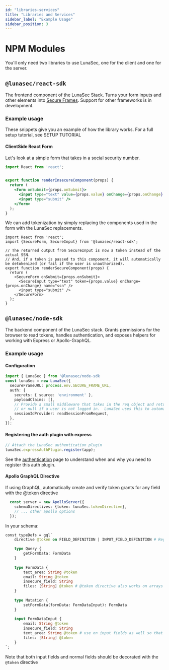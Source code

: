 ```yaml
---
id: "libraries-services"
title: "Libraries and Services"
sidebar_label: "Example Usage"
sidebar_position: 3
---
```


# NPM Modules
You'll only need two libraries to use LunaSec, one for the client and one for the server. 

## `@lunasec/react-sdk`
The frontend component of the LunaSec Stack.  Turns your form inputs and other elements into [Secure Frames](./features.md#secure-frame). Support for other frameworks is in development.

### Example usage
These snippets give you an example of how the library works.  For a full setup tutorial, see SETUP TUTORIAL

#### ClientSide React Form
Let's look at a simple form that takes in a social security number.
```jsx title="normal-form.tsx"
import React from 'react';


export function renderInsecureComponent(props) {
  return (
    <form onSubmit={props.onSubmit}>
      <input type="text" value={props.value} onChange={props.onChange} name="ssn" />
      <input type="submit" />
    </form>
  );
}
```

We can add tokenization by simply replacing the components used in the form with the LunaSec replacements.
```tsx title="secure-form.tsx"
import React from 'react';
import {SecureForm, SecureInput} from '@lunasec/react-sdk';

// The returned output from SecureInput is now a token instead of the actual SSN.
// And, if a token is passed to this component, it will automatically be detokenized (or fail if the user is unauthorized).
export function renderSecureComponent(props) {
  return (
    <SecureForm onSubmit={props.onSubmit}>
      <SecureInput type="text" token={props.value} onChange={props.onChange} name="ssn" />
      <input type="submit" />
    </SecureForm>
  );
}
```

## `@lunasec/node-sdk`
The backend component of the LunaSec stack.  Grants permissions for the browser to read tokens, handles authentication,
and exposes helpers for working with Express or Apollo-GraphQL.  

### Example usage

#### Configuration
```typescript
import { LunaSec } from '@lunasec/node-sdk
const lunaSec = new LunaSec({
  secureFrameURL: process.env.SECURE_FRAME_URL,
  auth: {
    secrets: { source: 'environment' },
    payloadClaims: [],
    // Provide a small middleware that takes in the req object and returns a promise containing a session ID
    // or null if a user is not logged in.  LunaSec uses this to automatically create and verify token grants
    sessionIdProvider: readSessionFromRequest,
  },
});
```

#### Registering the auth plugin with express
```typescript
// Attach the LunaSec authentication plugin
lunaSec.expressAuthPlugin.register(app);
```
See the [authentication](./authentication.md) page to understand when and why you need to register this auth plugin.

#### Apollo GraphQL Directive
If using GraphQL, automatically create and verify token grants for any field with the @token directive
```typescript
  const server = new ApolloServer({
    schemaDirectives: {token: lunaSec.tokenDirective},
    // ... other apollo options
  });
```
In your schema:
```graphql
const typeDefs = gql`
    directive @token on FIELD_DEFINITION | INPUT_FIELD_DEFINITION # Register the directive

    type Query {
        getFormData: FormData
    }
    
    type FormData {
        text_area: String @token
        email: String @token
        insecure_field: String
        files: [String] @token # @token directive also works on arrays of tokens
    }
    
    type Mutation {
        setFormData(formData: FormDataInput): FormData
    }
    
    input FormDataInput {
        email: String @token
        insecure_field: String
        text_area: String @token # use on input fields as well so that incoming tokens are checked
        files: [String] @token
    }
`;
```

Note that both input fields and normal fields should be decorated with the `@token` directive
